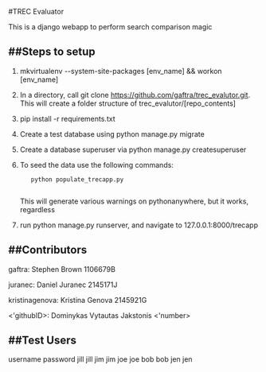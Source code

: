 #TREC Evaluator

This is a django webapp to perform search comparison magic

##Steps to setup
-------------------------------
1. mkvirtualenv --system-site-packages [env_name] && workon [env_name]

2. In a directory, call git clone https://github.com/gaftra/trec_evalutor.git. This will create a folder structure of trec_evalutor/[repo_contents]

3. pip install -r requirements.txt

4. Create a test database using python manage.py migrate 

5. Create a database superuser via python manage.py createsuperuser

6. To seed the data use the following commands:
   
   ```
      python populate_trecapp.py 
      
   ```
   This will generate various warnings on pythonanywhere, but it works, regardless

6. run python manage.py runserver, and navigate to 127.0.0.1:8000/trecapp

##Contributors
----------------------------
gaftra: Stephen Brown 1106679B

juranec: Daniel Juranec 2145171J

kristinagenova: Kristina Genova 2145921G

<'githubID>: Dominykas Vytautas Jakstonis <'number>

##Test Users
------------------------------
username	password
jill		jill
jim		jim
joe		joe
bob		bob
jen		jen
